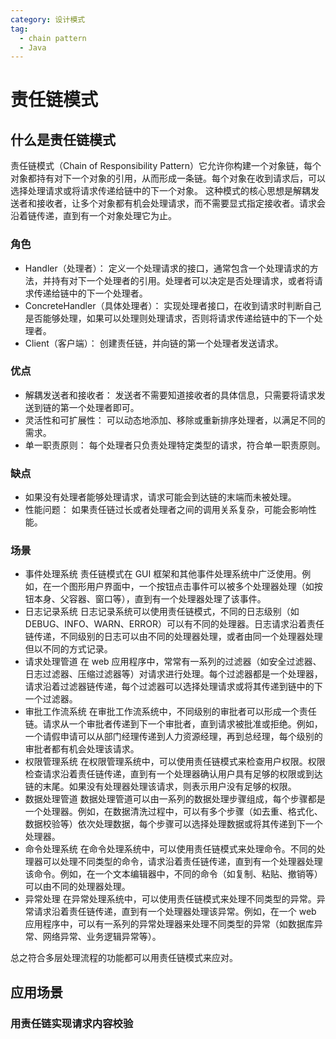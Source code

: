 ```yaml
---
category: 设计模式
tag: 
  - chain pattern
  - Java
---
```


# 责任链模式
## 什么是责任链模式
责任链模式（Chain of Responsibility Pattern）它允许你构建一个对象链，每个对象都持有对下一个对象的引用，从而形成一条链。每个对象在收到请求后，可以选择处理请求或将请求传递给链中的下一个对象。
这种模式的核心思想是解耦发送者和接收者，让多个对象都有机会处理请求，而不需要显式指定接收者。请求会沿着链传递，直到有一个对象处理它为止。

### 角色
- Handler（处理者）： 定义一个处理请求的接口，通常包含一个处理请求的方法，并持有对下一个处理者的引用。处理者可以决定是否处理请求，或者将请求传递给链中的下一个处理者。
- ConcreteHandler（具体处理者）： 实现处理者接口，在收到请求时判断自己是否能够处理，如果可以处理则处理请求，否则将请求传递给链中的下一个处理者。
- Client（客户端）： 创建责任链，并向链的第一个处理者发送请求。

### 优点
- 解耦发送者和接收者： 发送者不需要知道接收者的具体信息，只需要将请求发送到链的第一个处理者即可。
- 灵活性和可扩展性： 可以动态地添加、移除或重新排序处理者，以满足不同的需求。
- 单一职责原则： 每个处理者只负责处理特定类型的请求，符合单一职责原则。

### 缺点
- 如果没有处理者能够处理请求，请求可能会到达链的末端而未被处理。
- 性能问题： 如果责任链过长或者处理者之间的调用关系复杂，可能会影响性能。

### 场景
- 事件处理系统
责任链模式在 GUI 框架和其他事件处理系统中广泛使用。例如，在一个图形用户界面中，一个按钮点击事件可以被多个处理器处理（如按钮本身、父容器、窗口等），直到有一个处理器处理了该事件。
- 日志记录系统
日志记录系统可以使用责任链模式，不同的日志级别（如 DEBUG、INFO、WARN、ERROR）可以有不同的处理器。日志请求沿着责任链传递，不同级别的日志可以由不同的处理器处理，或者由同一个处理器处理但以不同的方式记录。
- 请求处理管道
在 web 应用程序中，常常有一系列的过滤器（如安全过滤器、日志过滤器、压缩过滤器等）对请求进行处理。每个过滤器都是一个处理器，请求沿着过滤器链传递，每个过滤器可以选择处理请求或将其传递到链中的下一个过滤器。
- 审批工作流系统
在审批工作流系统中，不同级别的审批者可以形成一个责任链。请求从一个审批者传递到下一个审批者，直到请求被批准或拒绝。例如，一个请假申请可以从部门经理传递到人力资源经理，再到总经理，每个级别的审批者都有机会处理该请求。
- 权限管理系统
在权限管理系统中，可以使用责任链模式来检查用户权限。权限检查请求沿着责任链传递，直到有一个处理器确认用户具有足够的权限或到达链的末尾。如果没有处理器处理该请求，则表示用户没有足够的权限。
- 数据处理管道
数据处理管道可以由一系列的数据处理步骤组成，每个步骤都是一个处理器。例如，在数据清洗过程中，可以有多个步骤（如去重、格式化、数据校验等）依次处理数据，每个步骤可以选择处理数据或将其传递到下一个处理器。
- 命令处理系统
在命令处理系统中，可以使用责任链模式来处理命令。不同的处理器可以处理不同类型的命令，请求沿着责任链传递，直到有一个处理器处理该命令。例如，在一个文本编辑器中，不同的命令（如复制、粘贴、撤销等）可以由不同的处理器处理。
- 异常处理
在异常处理系统中，可以使用责任链模式来处理不同类型的异常。异常请求沿着责任链传递，直到有一个处理器处理该异常。例如，在一个 web 应用程序中，可以有一系列的异常处理器来处理不同类型的异常（如数据库异常、网络异常、业务逻辑异常等）。

总之符合多层处理流程的功能都可以用责任链模式来应对。

## 应用场景
### 用责任链实现请求内容校验
